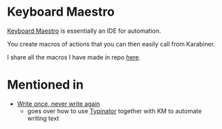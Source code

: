 
# Keyboard Maestro

[Keyboard Maestro][1] is essentially an IDE for automation. 

You create macros of actions that you can then easily call from Karabiner.

I share all the macros I have made in repo [here][2].

# Mentioned in

- [Write once, never write again][3] 
	- goes over how to use [Typinator][4] together with KM to automate writing text




[1]:	https://www.keyboardmaestro.com/main/
[2]:	https://github.com/nikitavoloboev/km-macros
[3]:	https://medium.com/@NikitaVoloboev/write-once-never-write-again-c2fa1f6c4e8
[4]:	http://www.ergonis.com/products/typinator/